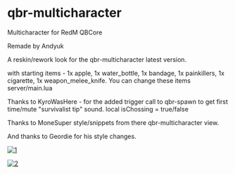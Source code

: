 # qbr-multicharacter
Multicharacter for RedM QBCore

Remade by Andyuk

A reskin/rework look for the qbr-multicharacter latest version.

with starting items - 1x apple, 1x water_bottle, 1x bandage, 1x painkillers, 1x cigarette, 1x weapon_melee_knife.
You can change these items server/main.lua

Thanks to KyroWasHere - for the added trigger call to qbr-spawn to get first time/mute "survivalist tip" sound.
local isChossing = true/false

Thanks to MoneSuper style/snippets from there qbr-multicharacter view.

And thanks to Geordie for his style changes.



<a href="https://ibb.co/HrXVm51"><img src="https://i.ibb.co/LCv84Vb/1.jpg" alt="1" border="0"></a>


<a href="https://ibb.co/JQ4fGjH"><img src="https://i.ibb.co/5FyNShL/2.jpg" alt="2" border="0"></a>
